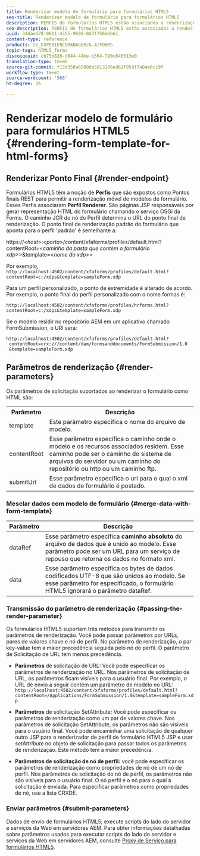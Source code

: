 ```yaml
---
title: Renderizar modelo de formulário para formulários HTML5
seo-title: Renderizar modelo de formulário para formulários HTML5
description: PERFIS de formulários HTML5 estão associados a renderizações de perfis. Renderizações de perfil são páginas JSP responsáveis por gerar representação HTML do formulário chamando o serviço OSGi da Forms.
seo-description: PERFIS de formulários HTML5 estão associados a renderizações de perfis. Renderizações de perfil são páginas JSP responsáveis por gerar representação HTML do formulário chamando o serviço OSGi da Forms.
uuid: 34daed78-0611-4355-9698-0d7f758e6b61
content-type: reference
products: SG_EXPERIENCEMANAGER/6.4/FORMS
topic-tags: hTML5_forms
discoiquuid: cb75b826-d044-44be-b364-790c046513e0
translation-type: tm+mt
source-git-commit: f13d358a6508da5813186ed61f959f7a84e6c19f
workflow-type: tm+mt
source-wordcount: '568'
ht-degree: 1%

---
```



# Renderizar modelo de formulário para formulários HTML5 {#rendering-form-template-for-html-forms}

## Renderizar Ponto Final {#render-endpoint}

Formulários HTML5 têm a noção de **Perfis** que são expostos como Pontos finais REST para permitir a renderização móvel de modelos de formulário. Esses Perfis associaram **Perfil Renderer**. São páginas JSP responsáveis por gerar representação HTML do formulário chamando o serviço OSGi da Forms. O caminho JCR do nó do Perfil determina o URL do ponto final de renderização. O ponto final de renderização padrão do formulário que aponta para o perfil &#39;padrão&#39; é semelhante a:

https://&lt;*host*>:&lt;*porta*>/content/xfaforms/profiles/default.html?contentRoot=&lt;*caminho da pasta que contém o formulário xdp*>>&amp;template=&lt;*nome do xdp*>>

Por exemplo, `http://localhost:4502/content/xfaforms/profiles/default.html?contentRoot=c:/xdps&template=sampleForm.xdp`

Para um perfil personalizado, o ponto de extremidade é alterado de acordo. Por exemplo, o ponto final do perfil personalizado com o nome formas é:

`http://localhost:4502/content/xfaforms/profiles/hrforms.html?contentRoot=c:/xdps&template=sampleForm.xdp`

Se o modelo residir no repositório AEM em um aplicativo chamado FormSubmission, o URI será:

```
http://localhost:4502/content/xfaforms/profiles/default.html?
 contentRoot=crx:///content/dam/formsanddocuments/FormSubmission/1.0
 &template=sampleForm.xdp
```

## Parâmetros de renderização {#render-parameters}

Os parâmetros de solicitação suportados ao renderizar o formulário como HTML são:

<table> 
 <tbody> 
  <tr> 
   <th><strong>Parâmetro </strong></th> 
   <th><strong>Descrição</strong></th> 
  </tr> 
  <tr> 
   <td>template<br /> </td> 
   <td>Este parâmetro especifica o nome do arquivo de modelo.<br /> </td> 
  </tr> 
  <tr> 
   <td>contentRoot<br /> </td> 
   <td>Esse parâmetro especifica o caminho onde o modelo e os recursos associados residem. Esse caminho pode ser o caminho do sistema de arquivos do servidor ou um caminho do repositório ou http ou um caminho ftp.<br /> </td> 
  </tr> 
  <tr> 
   <td>submitUrl<br /> </td> 
   <td>Esse parâmetro especifica o url para o qual o xml de dados de formulário é postado.<br /> </td> 
  </tr> 
 </tbody> 
</table>

### Mesclar dados com modelo de formulário {#merge-data-with-form-template}

| Parâmetro | Descrição |
|---|---|
| dataRef | Esse parâmetro especifica **caminho absoluto** do arquivo de dados que é unido ao modelo. Esse parâmetro pode ser um URL para um serviço de repouso que retorna os dados no formato xml. |
| data | Esse parâmetro especifica os bytes de dados codificados UTF-8 que são unidos ao modelo. Se esse parâmetro for especificado, o formulário HTML5 ignorará o parâmetro dataRef. |

### Transmissão do parâmetro de renderização {#passing-the-render-parameter}

Os formulários HTML5 suportam três métodos para transmitir os parâmetros de renderização. Você pode passar parâmetros por URLs, pares de valores chave e nó de perfil. No parâmetro de renderização, o par key-value tem a maior precedência seguida pelo nó do perfil. O parâmetro de Solicitação de URL tem menos precedência.

* **Parâmetros** de solicitação de URL: Você pode especificar os parâmetros de renderização no URL. Nos parâmetros de solicitação de URL, os parâmetros ficam visíveis para o usuário final. Por exemplo, o URL de envio a seguir contém um parâmetro de modelo no URL: `http://localhost:4502/content/xfaforms/profiles/default.html?contentRoot=/Applications/FormSubmission/1.0&template=sampleForm.xdp`

* **Parâmetros** de solicitação SetAttribute: Você pode especificar os parâmetros de renderização como um par de valores chave. Nos parâmetros de solicitação SetAttribute, os parâmetros não são visíveis para o usuário final. Você pode encaminhar uma solicitação de qualquer outro JSP para o renderizador de perfil de formulário HTML5 JSP e usar *setAttribute* no objeto de solicitação para passar todos os parâmetros de renderização. Este método tem a maior precedência.

* **Parâmetros de solicitação de nó de perfil:** você pode especificar os parâmetros de renderização como propriedades de nó de um nó de perfil. Nos parâmetros de solicitação do nó de perfil, os parâmetros não são visíveis para o usuário final. O nó perfil é o nó para o qual a solicitação é enviada. Para especificar parâmetros como propriedades de nó, use a lista CRXDE.

### Enviar parâmetros {#submit-parameters}

Dados de envio de formulários HTML5; execute scripts do lado do servidor e serviços da Web em servidores AEM. Para obter informações detalhadas sobre parâmetros usados para executar scripts do lado do servidor e serviços da Web em servidores AEM, consulte [Proxy de Serviço para formulários HTML5](/help/forms/using/service-proxy.md).
